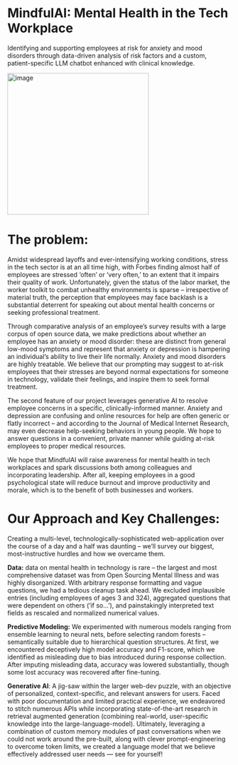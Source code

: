 # MindfulAI: Mental Health in the Tech Workplace

Identifying and supporting employees at risk for anxiety and mood disorders through data-driven analysis of risk factors and a custom, patient-specific LLM chatbot enhanced with clinical knowledge.

<img width="318" alt="image" Class="center" src="https://github.com/mika-okamoto/MindfulTech/assets/43559753/ee53fe98-641c-479d-ac3b-324322f8bb8b">

# The problem:

Amidst widespread layoffs and ever-intensifying working conditions, stress in the tech sector is at an all time high, with Forbes finding almost half of employees are stressed ‘often’ or ‘very often,’ to an extent that it impairs their quality of work. Unfortunately, given the status of the labor market, the worker toolkit to combat unhealthy environments is sparse – irrespective of material truth, the perception that employees may face backlash is a substantial deterrent for speaking out about mental health concerns or seeking professional treatment.

Through comparative analysis of an employee’s survey results with a large corpus of open source data, we make predictions about whether an employee has an anxiety or mood disorder: these are distinct from general low-mood symptoms and represent that anxiety or depression is hampering an individual’s ability to live their life normally. Anxiety and mood disorders are highly treatable. We believe that our prompting may suggest to at-risk employees that their stresses are beyond normal expectations for someone in technology, validate their feelings, and inspire them to seek formal treatment.

The second feature of our project leverages generative AI to resolve employee concerns in a specific, clinically-informed manner. Anxiety and depression are confusing and online resources for help are often generic or flatly incorrect – and according to the Journal of Medical Internet Research, may even decrease help-seeking behaviors in young people. We hope to answer questions in a convenient, private manner while guiding at-risk employees to proper medical resources.

We hope that MindfulAI will raise awareness for mental health in tech workplaces and spark discussions both among colleagues and incorporating leadership. After all, keeping employees in a good psychological state will reduce burnout and improve productivity and morale, which is to the benefit of both businesses and workers.

# Our Approach and Key Challenges:

Creating a multi-level, technologically-sophisticated web-application over the course of a day and a half was daunting – we’ll survey our biggest, most-instructive hurdles and how we overcame them.

**Data:** data on mental health in technology is rare – the largest and most comprehensive dataset was from Open Sourcing Mental Illness and was highly disorganized. With arbitrary response formatting and vague questions, we had a tedious cleanup task ahead. We excluded implausible entries (including employees of ages 3 and 324), aggregated questions that were dependent on others (‘if so…’), and painstakingly interpreted text fields as rescaled and normalized numerical values.

**Predictive Modeling:** We experimented with numerous models ranging from ensemble learning to neural nets, before selecting random forests – semantically suitable due to hierarchical question structures. At first, we encountered deceptively high model accuracy and F1-score, which we identified as misleading due to bias introduced during response collection. After imputing misleading data, accuracy was lowered substantially, though some lost accuracy was recovered after fine-tuning.

**Generative AI**: A jig-saw within the larger web-dev puzzle, with an objective of personalized, context-specific, and relevant answers for users. Faced with poor documentation and limited practical experience, we endeavored to stitch numerous APIs while incorporating state-of-the-art research in retrieval augmented generation (combining real-world, user-specific knowledge into the large-language-model). Ultimately, leveraging a combination of custom memory modules of past conversations when we could not work around the pre-built, along with clever prompt-engineering to overcome token limits, we created a language model that we believe effectively addressed user needs — see for yourself!


